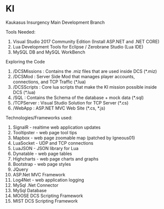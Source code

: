# KI
Kaukasus Insurgency Main Development Branch

Tools Needed:

1. Visual Studio 2017 Community Edition (Install ASP.NET and .NET CORE)
2. Lua Development Tools for Eclipse / Zerobrane Studio (Lua IDE)
3. MySQL DB and MySQL WorkBench

Exploring the Code

1. /DCSMissions : Contains the .miz files that are used inside DCS (*.miz)
2. /DCSMod      : Server Side Mod that manages player accounts, connections, and TCP Traffic (*.lua)
3. /DCSScripts  : Core lua scripts that make the KI mission possible inside DCS (*.lua)
4. /SQL         : Contains the Schema of the database + mock data (*.sql)
5. /TCPServer   : Visual Studio Solution for TCP Server (*.cs)
6. /WebApp      : ASP.NET MVC Web Site (*.cs, *.js)

Technologies/Frameworks used:

1. SignalR - realtime web application updates
2. Tooltipster - web page tool tips
3. Mapbox - web page zoomable map (patched by Igneous01)
4. LuaSocket - UDP and TCP connections
5. LuaJSON - JSON library for Lua
6. Dynatable - web page tables
7. Highcharts - web page charts and graphs
8. Bootstrap - web page styles
9. JQuery
10. ASP.Net MVC Framework
11. Log4Net - web application logging
12. MySql .Net Connector
13. MySql Database
14. MOOSE DCS Scripting Framework
15. MIST DCS Scripting Framework
